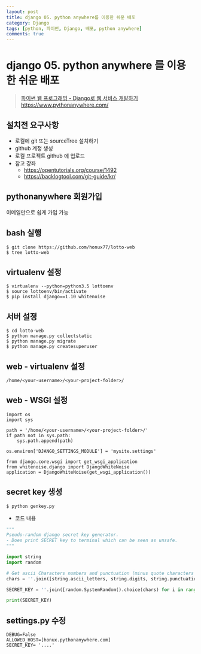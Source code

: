```yaml
---
layout: post
title: django 05. python anywhere를 이용한 쉬운 배포
category: Django
tags: [python, 파이썬, Django, 배포, python anywhere]
comments: true
---
```

# django 05. python anywhere 를 이용한 쉬운 배포
> [파이썬 웹 프로그래밍 - Django로 웹 서비스 개발하기 ](https://www.inflearn.com/course/django-%ED%8C%8C%EC%9D%B4%EC%8D%AC-%EC%9E%A5%EA%B3%A0-%EA%B0%95%EC%A2%8C/)       
https://www.pythonanywhere.com/

## 설치전 요구사항
- 로컬에 git 또는 sourceTree 설치하기
- github 계정 생성
- 로컬 프로젝트 github 에 업로드
- 참고 강좌
    - https://opentutorials.org/course/1492
    - https://backlogtool.com/git-guide/kr/

## pythonanywhere 회원가입
이메일만으로 쉽게 가입 가능

## bash 실행
```
$ git clone https://github.com/honux77/lotto-web
$ tree lotto-web
```

## virtualenv 설정
```
$ virtualenv --python=python3.5 lottoenv
$ source lottoenv/bin/activate
$ pip install django==1.10 whitenoise
```

## 서버 설정
```
$ cd lotto-web
$ python manage.py collectstatic
$ python manage.py migrate
$ python manage.py createsuperuser
```

## web - virtualenv 설정
```
/home/<your-username>/<your-project-folder>/
```


## web - WSGI 설정
```
import os
import sys

path = '/home/<your-username>/<your-project-folder>/'  
if path not in sys.path:
    sys.path.append(path)

os.environ['DJANGO_SETTINGS_MODULE'] = 'mysite.settings'

from django.core.wsgi import get_wsgi_application
from whitenoise.django import DjangoWhiteNoise
application = DjangoWhiteNoise(get_wsgi_application())
```

## secret key 생성
```
$ python genkey.py
```
- 코드 내용

```python
"""
Pseudo-random django secret key generator.
- Does print SECRET key to terminal which can be seen as unsafe.
"""

import string
import random

# Get ascii Characters numbers and punctuation (minus quote characters as they could terminate string).
chars = ''.join([string.ascii_letters, string.digits, string.punctuation]).replace('\'', '').replace('"', '').replace('\\', '')

SECRET_KEY = ''.join([random.SystemRandom().choice(chars) for i in range(50)])

print(SECRET_KEY)
```

## settings.py 수정
```
DEBUG=False
ALLOWED_HOST=[honux.pythonanywhere.com]
SECRET_KEY= '....'
```
